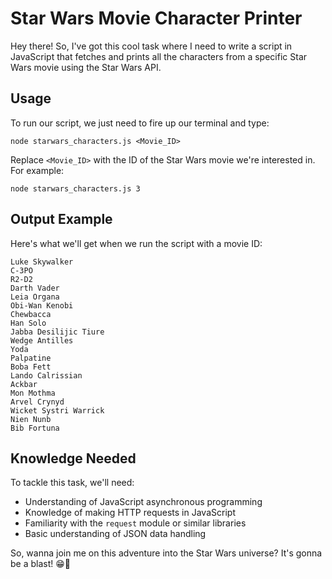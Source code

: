 # Star Wars Movie Character Printer

Hey there! So, I've got this cool task where I need to write a script in JavaScript that fetches and prints all the characters from a specific Star Wars movie using the Star Wars API.

## Usage

To run our script, we just need to fire up our terminal and type:

```
node starwars_characters.js <Movie_ID>
```

Replace `<Movie_ID>` with the ID of the Star Wars movie we're interested in. For example:

```
node starwars_characters.js 3
```

## Output Example

Here's what we'll get when we run the script with a movie ID:

```
Luke Skywalker
C-3PO
R2-D2
Darth Vader
Leia Organa
Obi-Wan Kenobi
Chewbacca
Han Solo
Jabba Desilijic Tiure
Wedge Antilles
Yoda
Palpatine
Boba Fett
Lando Calrissian
Ackbar
Mon Mothma
Arvel Crynyd
Wicket Systri Warrick
Nien Nunb
Bib Fortuna
```

## Knowledge Needed

To tackle this task, we'll need:

- Understanding of JavaScript asynchronous programming
- Knowledge of making HTTP requests in JavaScript
- Familiarity with the `request` module or similar libraries
- Basic understanding of JSON data handling

So, wanna join me on this adventure into the Star Wars universe? It's gonna be a blast! 😁💫
